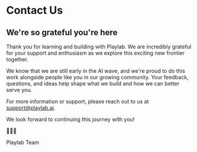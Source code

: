 # **Contact Us**

## **We're so grateful you're here**
Thank you for learning and building with Playlab. We are incredibly grateful for your support and enthusiasm as we explore this exciting new frontier together.

We know that we are still early in the AI wave, and we're proud to do this work alongside people like you in our growing community. Your feedback, questions, and ideas help shape what we build and how we can better serve you.

For more information or support, please reach out to us at [support@playlab.ai](mailto:support@playlab.ai).

We look forward to continuing this journey with you!

:sunflower::sunflower::sunflower:

Playlab Team